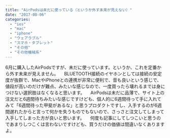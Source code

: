 ```yaml
---
title: "AirPodsは未だに使っている（というか外す未来が見えない）"
date: "2017-08-06"
categories: 
  - "ios"
  - "mac"
  - "iphone"
  - "ウェアラブル"
  - "スマホ・タブレット"
  - "その他"
  - "その他機械系"
---
```


6月に購入したAirPodsですが、未だに使っています。というか、これを定番から外す未来が見えません。 　BLUETOOTH接続のイヤホンとしては接続の安定度が抜群で、MacやiPhoneとの連携が非常に便利で、音も良いという感じで、値段が高いのだけが難点、みたいな感じなので、一度買ったら壊れるまでは身につけない選択肢はなくなると思います。 　AirPodsは未だに品薄で、サイト上の注文だと6週間待ちみたいな感じですけども、個人的に6週間待って手に入れてみて「6週間待った甲斐があるな」と思うプロダクトですし、入手するのが6週間遅れたからと言って何かを失うものでもないので、さっさと注文してしまって入手してしまった方が良いと思います。 　何度も記事にしてしつこいと思うのであまりしつこくは言わないですけども、買うだけの価値は間違いなくありますよ。
